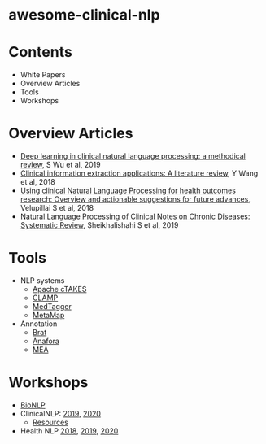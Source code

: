 # awesome-clinical-nlp

# Contents
- White Papers
- Overview Articles
- Tools
- Workshops

# Overview Articles
- [Deep learning in clinical natural language processing: a methodical review](https://academic.oup.com/jamia/article-abstract/27/3/457/5651084), S Wu et al, 2019
- [Clinical information extraction applications: A literature review](https://www.sciencedirect.com/science/article/pii/S1532046417302563), Y Wang et al, 2018
- [Using clinical Natural Language Processing for health outcomes research: Overview and actionable suggestions for future advances](https://www.sciencedirect.com/science/article/pii/S1532046418302016), Velupillai S et al, 2018
- [Natural Language Processing of Clinical Notes on Chronic Diseases: Systematic Review](https://www.sciencedirect.com/science/article/pii/S1532046418302016#!), Sheikhalishahi S et al, 2019

# Tools
- NLP systems 
  - [Apache cTAKES](https://ctakes.apache.org/)
  - [CLAMP](https://clamp.uth.edu/) 
  - [MedTagger](https://github.com/medtagger/MedTagger)
  - [MetaMap](https://metamap.nlm.nih.gov/)
- Annotation
  - [Brat](https://brat.nlplab.org/)
  - [Anafora](https://github.com/weitechen/anafora)
  - [MEA](http://keighrim.github.io/mae-annotation/)

# Workshops 

- [BioNLP](https://aclweb.org/aclwiki/SIGBIOMED)  
- ClinicalNLP: [2019](https://clinical-nlp.github.io/2019/), [2020](https://clinical-nlp.github.io/2020/)
  - [Resources](https://clinical-nlp.github.io/2019/resources.html)
- Health NLP [2018](https://ohnlp.github.io/HealthNLP2018/healthnlp2018), [2019](https://ohnlp.github.io/HealthNLP2019/healthnlp2019), [2020](https://ohnlp.github.io/HealthNLP2020/healthnlp2020)
